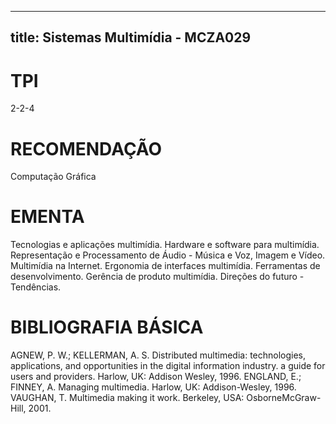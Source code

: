 
---
title: Sistemas Multimídia - MCZA029 
---

# TPI

2-2-4

# RECOMENDAÇÃO

Computação Gráfica

# EMENTA

Tecnologias e aplicações multimídia. Hardware e software para multimídia. Representação e Processamento de Áudio - Música e Voz, Imagem e Vídeo. Multimídia na Internet. Ergonomia de interfaces multimídia. Ferramentas de desenvolvimento. Gerência de produto multimídia. Direções do futuro - Tendências.

# BIBLIOGRAFIA BÁSICA

AGNEW, P. W.; KELLERMAN, A. S. Distributed multimedia: technologies, applications, and opportunities in the digital information industry. a guide for users and providers. Harlow, UK: Addison Wesley, 1996.
ENGLAND, E.; FINNEY, A. Managing multimedia. Harlow, UK: Addison-Wesley, 1996.
VAUGHAN, T. Multimedia making it work. Berkeley, USA: OsborneMcGraw-Hill, 2001.
        